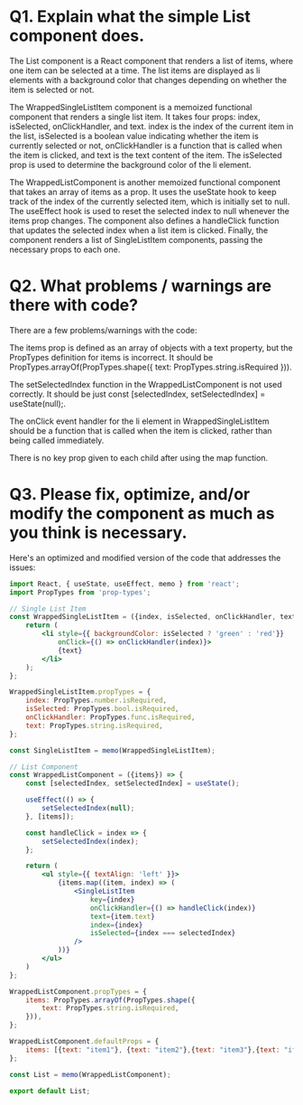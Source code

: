 # Q1. Explain what the simple List component does.
The List component is a React component that renders a list of items, where one item can be selected at a time. The list items are displayed as li elements with a background color that changes depending on whether the item is selected or not.

The WrappedSingleListItem component is a memoized functional component that renders a single list item. It takes four props: index, isSelected, onClickHandler, and text. index is the index of the current item in the list, isSelected is a boolean value indicating whether the item is currently selected or not, onClickHandler is a function that is called when the item is clicked, and text is the text content of the item. The isSelected prop is used to determine the background color of the li element.

The WrappedListComponent is another memoized functional component that takes an array of items as a prop. It uses the useState hook to keep track of the index of the currently selected item, which is initially set to null. The useEffect hook is used to reset the selected index to null whenever the items prop changes. The component also defines a handleClick function that updates the selected index when a list item is clicked. Finally, the component renders a list of SingleListItem components, passing the necessary props to each one.


# Q2. What problems / warnings are there with code?
There are a few problems/warnings with the code:

The items prop is defined as an array of objects with a text property, but the PropTypes definition for items is incorrect. It should be PropTypes.arrayOf(PropTypes.shape({ text: PropTypes.string.isRequired })).

The setSelectedIndex function in the WrappedListComponent is not used correctly. It should be just const [selectedIndex, setSelectedIndex] = useState(null);.

The onClick event handler for the li element in WrappedSingleListItem should be a function that is called when the item is clicked, rather than being called immediately.

There is no key prop given to each child after using the map function.




# Q3. Please fix, optimize, and/or modify the component as much as you think is necessary.
Here's an optimized and modified version of the code that addresses the issues:

```jsx
import React, { useState, useEffect, memo } from 'react';
import PropTypes from 'prop-types';

// Single List Item
const WrappedSingleListItem = ({index, isSelected, onClickHandler, text}) => {
    return (
        <li style={{ backgroundColor: isSelected ? 'green' : 'red'}}
            onClick={() => onClickHandler(index)}>
            {text}
        </li>
    );
};

WrappedSingleListItem.propTypes = {
    index: PropTypes.number.isRequired,
    isSelected: PropTypes.bool.isRequired,
    onClickHandler: PropTypes.func.isRequired,
    text: PropTypes.string.isRequired,
};

const SingleListItem = memo(WrappedSingleListItem);

// List Component
const WrappedListComponent = ({items}) => {
    const [selectedIndex, setSelectedIndex] = useState();

    useEffect(() => {
        setSelectedIndex(null);
    }, [items]);

    const handleClick = index => {
        setSelectedIndex(index);
    };

    return (
        <ul style={{ textAlign: 'left' }}>
            {items.map((item, index) => (
                <SingleListItem
                    key={index}
                    onClickHandler={() => handleClick(index)}
                    text={item.text}
                    index={index}
                    isSelected={index === selectedIndex}
                />
            ))}
        </ul>
    )
};

WrappedListComponent.propTypes = {
    items: PropTypes.arrayOf(PropTypes.shape({
        text: PropTypes.string.isRequired,
    })),
};

WrappedListComponent.defaultProps = {
    items: [{text: "item1"}, {text: "item2"},{text: "item3"},{text: "item4"}]
};

const List = memo(WrappedListComponent);

export default List;
```
